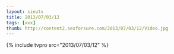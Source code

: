 ```yaml
--- 
layout: sieutv
title: 2013/07/03/12
tags: [xxx]
thumb: http://content2.sexforsure.com/2013/07/03/12/Video.jpg
---
```

{% include tvpro src="2013/07/03/12" %} 
